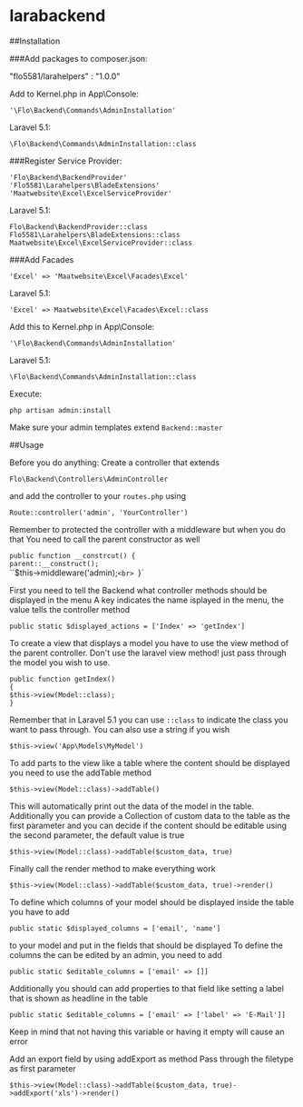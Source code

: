 # larabackend

##Installation

###Add packages to composer.json:

"flo5581/larahelpers" : "1.0.0"

Add to Kernel.php in App\Console:

`'\Flo\Backend\Commands\AdminInstallation'`

Laravel 5.1:

`\Flo\Backend\Commands\AdminInstallation::class`

###Register Service Provider:

`'Flo\Backend\BackendProvider'`<br>
`'Flo5581\Larahelpers\BladeExtensions'`<br>
`'Maatwebsite\Excel\ExcelServiceProvider'`<br>

Laravel 5.1:

`Flo\Backend\BackendProvider::class`<br>
`Flo5581\Larahelpers\BladeExtensions::class`<br>
`Maatwebsite\Excel\ExcelServiceProvider::class`<br>

###Add Facades

`'Excel' => 'Maatwebsite\Excel\Facades\Excel'`

Laravel 5.1:

`'Excel' => Maatwebsite\Excel\Facades\Excel::class`

Add this to Kernel.php in App\Console:

`'\Flo\Backend\Commands\AdminInstallation'`

Laravel 5.1:

`\Flo\Backend\Commands\AdminInstallation::class`

Execute:

`php artisan admin:install`

Make sure your admin templates extend `Backend::master`

##Usage

Before you do anything:
Create a controller that extends

`Flo\Backend\Controllers\AdminController`

and add the controller to your `routes.php` using

`Route::controller('admin', 'YourController')`

Remember to protected the controller with a middleware but when you do that
You need to call the parent constructor as well

`public function __constrcut() {`<br>
`parent::__construct();`<br>
``$this->middleware('admin);`<br>
`}`

First you need to tell the Backend what controller methods should be displayed in the menu
A key indicates the name isplayed in the menu, the value tells the controller method

`public static $displayed_actions = ['Index' => 'getIndex']`

To create a view that displays a model you have to use the view method
of the parent controller. Don't use the laravel view method!
just pass through the model you wish to use.

`public function getIndex()`<br>
`{`<br>
	`$this->view(Model::class);`<br>
`}`

Remember that in Laravel 5.1 you can use `::class` to indicate the class you want
to pass through. You can also use a string if you wish

`$this->view('App\Models\MyModel')`

To add parts to the view like a table where the content should be displayed
you need to use the addTable method

`$this->view(Model::class)->addTable()`

This will automatically print out the data of the model in the table.
Additionally you can provide a Collection of custom data to the table as the
first parameter and you can decide if the content should be editable using 
the second parameter, the default value is true

`$this->view(Model::class)->addTable($custom_data, true)`

Finally call the render method to make everything work

`$this->view(Model::class)->addTable($custom_data, true)->render()`

To define which columns of your model should be displayed inside the table
you have to add

`public static $displayed_columns = ['email', 'name']`

to your model and put in the fields that should be displayed
To define the columns the can be edited by an admin, you need to add

`public static $editable_columns = ['email' => []]`

Additionally you should can add properties to that field like setting a label that is shown
as headline in the table

`public static $editable_columns = ['email' => ['label' => 'E-Mail']]`

Keep in mind that not having this variable or having it empty will cause an error


Add an export field by using addExport as method
Pass through the filetype as first parameter

`$this->view(Model::class)->addTable($custom_data, true)->addExport('xls')->render()`
